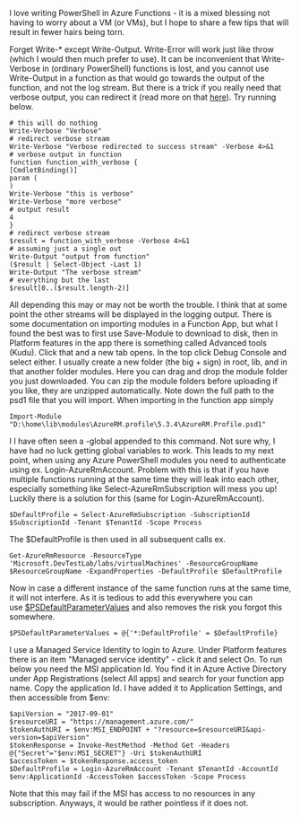 ﻿I love writing PowerShell in Azure Functions - it is a mixed blessing
not having to worry about a VM (or VMs), but I hope to share a few tips
that will result in fewer hairs being torn.

Forget Write-\* except Write-Output. Write-Error will work just like
throw (which I would then much prefer to use).
It can be inconvenient that Write-Verbose in (ordinary PowerShell)
functions is lost, and you cannot use Write-Output in a function as that
would go towards the output of the function, and not the log stream. But
there is a trick if you really need that verbose output, you can
redirect it (read more on that
[here](https://blogs.technet.microsoft.com/heyscriptingguy/2014/03/30/understanding-streams-redirection-and-write-host-in-powershell/)).
Try running below.
```
# this will do nothing
Write-Verbose "Verbose"
# redirect verbose stream
Write-Verbose "Verbose redirected to success stream" -Verbose 4>&1
# verbose output in function
function function_with_verbose {
[CmdletBinding()]
param (
)
Write-Verbose "this is verbose"
Write-Verbose "more verbose"
# output result
4
}
# redirect verbose stream
$result = function_with_verbose -Verbose 4>&1
# assuming just a single out
Write-Output "output from function"
($result | Select-Object -Last 1)
Write-Output "The verbose stream"
# everything but the last
$result[0..($result.length-2)]
```
All depending this may or may not be worth the trouble. I think that at
some point the other streams will be displayed in the logging output.
There is some documentation on importing modules in a Function App, but
what I found the best was to first use Save-Module to download to disk,
then in Platform features in the app there is something called Advanced
tools (Kudu). Click that and a new tab opens. In the top click Debug
Console and select either.
I usually create a new folder (the big + sign) in root, lib, and in that
another folder modules. Here you can drag and drop the module folder you
just downloaded.
You can zip the module folders before uploading if you like, they are
unzipped automatically. Note down the full path to the psd1 file that
you will import. When importing in the function app simply
```
Import-Module "D:\home\lib\modules\AzureRM.profile\5.3.4\AzureRM.Profile.psd1"
```
I I have often seen a -global appended to this command. Not sure why, I
have had no luck getting global variables to work. This leads to my next
point, when using any Azure PowerShell modules you need to authenticate
using ex. Login-AzureRmAccount. Problem with this is that if you have
multiple functions running at the same time they will leak into each
other, especially something like Select-AzureRmSubscription will mess
you up!
Luckily there is a solution for this (same for Login-AzureRmAccount).
```
$DefaultProfile = Select-AzureRmSubscription -SubscriptionId $SubscriptionId -Tenant $TenantId -Scope Process
```
The \$DefaultProfile is then used in all subsequent calls ex.
```
Get-AzureRmResource -ResourceType 'Microsoft.DevTestLab/labs/virtualMachines' -ResourceGroupName $ResourceGroupName -ExpandProperties -DefaultProfile $DefaultProfile
```
Now in case a different instance of the same function runs at the same
time, it will not interfere. As it is tedious to add this everywhere you
can
use [\$PSDefaultParameterValues](https://docs.microsoft.com/en-us/powershell/module/microsoft.powershell.core/about/about_parameters_default_values?view=powershell-6) and
also removes the risk you forgot this somewhere.
```
$PSDefaultParameterValues = @{'*:DefaultProfile' = $DefaultProfile}
```
I use a Managed Service Identity to login to Azure. Under Platform
features there is an item \"Managed service identity\" - click it and
select On.
To run below you need the MSI application Id. You find it in Azure
Active Directory under App Registrations (select All apps) and search
for your function app name. Copy the application Id. I have added it to
Application Settings, and then accessible from \$env:
```
$apiVersion = "2017-09-01"
$resourceURI = "https://management.azure.com/"
$tokenAuthURI = $env:MSI_ENDPOINT + "?resource=$resourceURI&api-version=$apiVersion"
$tokenResponse = Invoke-RestMethod -Method Get -Headers @{"Secret"="$env:MSI_SECRET"} -Uri $tokenAuthURI
$accessToken = $tokenResponse.access_token
$DefaultProfile = Login-AzureRmAccount -Tenant $TenantId -AccountId $env:ApplicationId -AccessToken $accessToken -Scope Process
```
Note that this may fail if the MSI has access to no resources in any
subscription. Anyways, it would be rather pointless if it does not.
```
```
